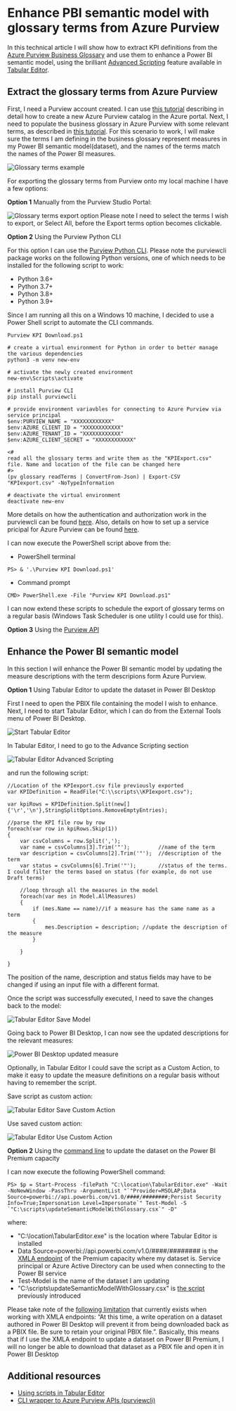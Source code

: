 # Enhance PBI semantic model with glossary terms from Azure Purview

In this technical article I will show how to extract KPI definitions from the [Azure Purview Business Glossary](https://docs.microsoft.com/en-us/azure/purview/concept-business-glossary) and use them to enhance a Power BI semantic model, using the brilliant [Advanced Scripting](https://docs.tabulareditor.com/te2/Advanced-Scripting.html) feature available in [Tabular Editor](https://docs.tabulareditor.com/index.html). 


## Extract the glossary terms from Azure Purview

First, I need a Purview account created. I can use [this tutorial](https://docs.microsoft.com/en-us/azure/purview/create-catalog-portal) describing in detail how to create a new Azure Purview catalog in the Azure portal. 
Next, I need to populate the business glossary in Azure Purview with some relevant terms, as described in [this tutorial](https://docs.microsoft.com/en-us/azure/purview/how-to-create-import-export-glossary). For this scenario to work, I will make sure the terms I am defining in the business glossary represent measures in my Power BI semantic model(dataset), and the names of the terms match the names of the Power BI measures. 

![Glossary terms example](images/glossary_1.png)

For exporting the glossary terms from Purview onto my local machine I have a few options:

**Option 1** Manually from the Purview Studio Portal:

![Glossary terms export option](images/glossary_export.png)
Please note I need to select the terms I wish to export, or Select All, before the Export terms option becomes clickable. 

**Option 2** Using the Purview Python CLI 

For this option I can use the [Purview Python CLI](https://aka.ms/purviewcli). Please note the purviewcli package works on the following Python versions, one of which needs to be installed for the following script to work:

* Python 3.6+
* Python 3.7+
* Python 3.8+
* Python 3.9+

Since I am running all this on a Windows 10 machine, I decided to use a Power Shell script to automate the CLI commands. 

```
Purview KPI Download.ps1

# create a virtual environment for Python in order to better manage the various dependencies
python3 -m venv new-env

# activate the newly created environment
new-env\Scripts\activate

# install Purview CLI 
pip install purviewcli

# provide environment variavbles for connecting to Azure Purview via service principal
$env:PURVIEW_NAME = "XXXXXXXXXXXX"
$env:AZURE_CLIENT_ID = "XXXXXXXXXXXX"
$env:AZURE_TENANT_ID = "XXXXXXXXXXXX"
$env:AZURE_CLIENT_SECRET = "XXXXXXXXXXXX"

<# 
read all the glossary terms and write them as the "KPIExport.csv" file. Name and location of the file can be changed here 
#>
(pv glossary readTerms | ConvertFrom-Json) | Export-CSV "KPIexport.csv" -NoTypeInformation

# deactivate the virtual environment
deactivate new-env
```

More details on how the authentication and authorization work in the purviewcli can be found [here](https://github.com/tayganr/purviewcli#authentication). Also, details on how to set up a service pricipal for Azure Purview can be found [here](https://docs.microsoft.com/en-us/azure/purview/tutorial-using-rest-apis).

I can now execute the PowerShell script above from the:

*  PowerShell terminal 
```
PS> & '.\Purview KPI Download.ps1'
```
*  Command prompt
```
CMD> PowerShell.exe -File "Purview KPI Download.ps1"
```

I can now extend these scripts to schedule the export of glossary terms on a regular basis (Windows Task Scheduler is one utility I could use for this). 

**Option 3** Using the [Purview API](https://docs.microsoft.com/en-us/rest/api/purview/catalogdataplane/glossary/list-glossary-terms)


## Enhance the Power BI semantic model

In this section I will enhance the Power BI semantic model by updating the measure descriptions with the term descripions form Azure Purview.

**Option 1** Using Tabular Editor to update the dataset in Power BI Desktop

First I need to open the PBIX file containing the model I wish to enhance. Next, I need to start Tabular Editor, which I can do from the External Tools menu of Power BI Desktop.

![Start Tabular Editor](images/tabular_editor_1.png)

In Tabular Editor, I need to go to the Advance Scripting section

![Tabular Editor Advanced Scripting](images/tabular_editor_2.png)

and run the following script: 
<a name="adv-script"></a>
```
//Location of the KPIexport.csv file previously exported
var KPIDefinition = ReadFile("C:\\scripts\\KPIexport.csv");

var kpiRows = KPIDefinition.Split(new[] {'\r','\n'},StringSplitOptions.RemoveEmptyEntries);

//parse the KPI file row by row
foreach(var row in kpiRows.Skip(1))
{
    var csvColumns = row.Split(',');     
    var name = csvColumns[3].Trim('"');         //name of the term
    var description = csvColumns[2].Trim('"');  //description of the term
    var status = csvColumns[6].Trim('"');       //status of the terms. I could filter the terms based on status (for example, do not use Draft terms)
    
    //loop through all the measures in the model
    foreach(var mes in Model.AllMeasures)
    {        
        if (mes.Name == name)//if a measure has the same name as a term
        {
            mes.Description = description; //update the description of the measure
        }
            
    }
    
}
```

The position of the name, description and status fields may have to be changed if using an input file with a different format. 

Once the script was successfully executed, I need to save the changes back to the model:

![Tabular Editor Save Model](images/tabular_editor_3.png)

Going back to Power BI Desktop, I can now see the updated descriptions for the relevant measures:

![Power BI Desktop updated measure](images/pbi_desktop.png)

Optionally, in Tabular Editor I could save the script as a Custom Action, to make it easy to update the measure definitions on a regular basis without having to remember the script.

Save script as custom action:

![Tabular Editor Save Custom Action](images/tabular_editor_4.png)

Use saved custom action:

![Tabular Editor Use Custom Action](images/tabular_editor_5.png)

**Option 2** Using the [command line](https://docs.tabulareditor.com/te2/Command-line-Options.html) to update the dataset on the Power BI Premium capacity

I can now execute the following PowerShell command:

```
PS> $p = Start-Process -filePath "C:\location\TabularEditor.exe" -Wait -NoNewWindow -PassThru -ArgumentList "`"Provider=MSOLAP;Data Source=powerbi://api.powerbi.com/v1.0/####/########;Persist Security Info=True;Impersonation Level=Impersonate`" Test-Model -S `"C:\scripts\updateSemanticModelWithGlossary.csx`" -D"
```
where:
*  "C:\location\TabularEditor.exe" is the location where Tabular Editor is installed
*  Data Source=powerbi://api.powerbi.com/v1.0/####/######## is the [XMLA endpoint](https://docs.microsoft.com/en-us/power-bi/admin/service-premium-connect-tools) of the Premium capacity where my dataset is. Service principal or Azure Active Directory can be used when connecting to the Power BI service
*  Test-Model is the name of the dataset I am updating
*  "C:\scripts\updateSemanticModelWithGlossary.csx" is [the script](#adv-script) previously introduced

Please take note of the [following limitation](https://docs.microsoft.com/en-us/power-bi/admin/service-premium-connect-tools#enhanced-metadata) that currently exists when working with XMLA endpoints: “At this time, a write operation on a dataset authored in Power BI Desktop will prevent it from being downloaded back as a PBIX file. Be sure to retain your original PBIX file.”. Basically, this means that if I use the XMLA endpoint to update a dataset on Power BI Premium, I will no longer be able to download that dataset as a PBIX file and open it in Power BI Desktop

## Additional resources
- [Using scripts in Tabular Editor](https://www.youtube.com/watch?v=EHs5r3XCkO8)
- [CLI wrapper to Azure Purview APIs (purviewcli)](https://www.youtube.com/watch?v=ycr1G5iMM6U)
